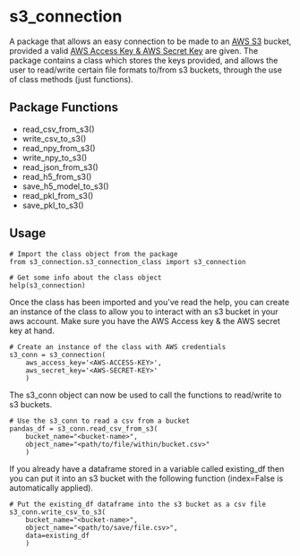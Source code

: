 # s3_connection

A package that allows an easy connection to be made to an [AWS S3](https://docs.aws.amazon.com/s3/index.html) bucket, provided a valid [AWS Access Key & AWS Secret Key](https://docs.aws.amazon.com/general/latest/gr/aws-security-credentials.html) are given. The package contains a class which stores the keys provided, and allows the user to read/write certain file formats to/from s3 buckets, through the use of class methods (just functions). 
## Package Functions
 - read_csv_from_s3()
 - write_csv_to_s3()
 - read_npy_from_s3()
 - write_npy_to_s3()
 - read_json_from_s3()
 - read_h5_from_s3()
 - save_h5_model_to_s3()
 - read_pkl_from_s3()
 - save_pkl_to_s3()

 ## Usage
 ```
# Import the class object from the package
from s3_connection.s3_connection_class import s3_connection

# Get some info about the class object
help(s3_connection)
```

Once the class has been imported and you've read the help, you can create an instance of the class to allow you to interact with an s3 bucket in your aws account. Make sure you have the AWS Access key & the AWS secret key at hand.

```
# Create an instance of the class with AWS credentials
s3_conn = s3_connection(
    aws_access_key='<AWS-ACCESS-KEY>', 
    aws_secret_key='<AWS-SECRET-KEY>'
    )
```

The s3_conn object can now be used to call the functions to read/write to s3 buckets.

```
# Use the s3_conn to read a csv from a bucket
pandas_df = s3_conn.read_csv_from_s3(
    bucket_name="<bucket-name>", 
    object_name="<path/to/file/within/bucket.csv>"
    )
```

If you already have a dataframe stored in a variable called existing_df then you can put it into an s3 bucket with the following function (index=False is automatically applied).

```
# Put the existing_df dataframe into the s3 bucket as a csv file
s3_conn.write_csv_to_s3(
    bucket_name="<bucket-name>", 
    object_name="<path/to/save/file.csv>",
    data=existing_df
    )
```
